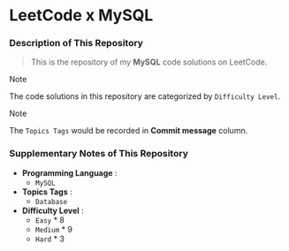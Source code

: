 # LeetCode x MySQL

### Description of This Repository
> This is the repository of my **MySQL** code solutions on LeetCode.

> [!NOTE] 
> The code solutions in this repository are categorized by `Difficulty Level`.

> [!NOTE]
> The `Topics Tags` would be recorded in **Commit message** column.

### Supplementary Notes of This Repository
- **Programming Language** :
  - `MySQL`
- **Topics Tags** :
  - `Database`
- **Difficulty Level** :
  - `Easy` * 8
  - `Medium` * 9
  - `Hard` * 3

